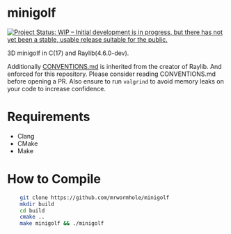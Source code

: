 # minigolf

[![Project Status: WIP – Initial development is in progress, but there has not yet been a stable, usable release suitable for the public.](https://www.repostatus.org/badges/latest/wip.svg)](https://www.repostatus.org/#wip)


3D minigolf in C(17) and Raylib(4.6.0-dev).

Additionally [CONVENTIONS.md](https://github.com/mrwormhole/minigolf/blob/main/CONVENTIONS.md) is inherited from the creator of Raylib. And enforced for this repository. Please consider reading CONVENTIONS.md before opening a PR. Also ensure to run `valgrind` to avoid memory leaks on your code to increase confidence.

# Requirements

- Clang
- CMake
- Make

# How to Compile

```sh
    git clone https://github.com/mrwormhole/minigolf 
    mkdir build
    cd build
    cmake ..
    make minigolf && ./minigolf
```
